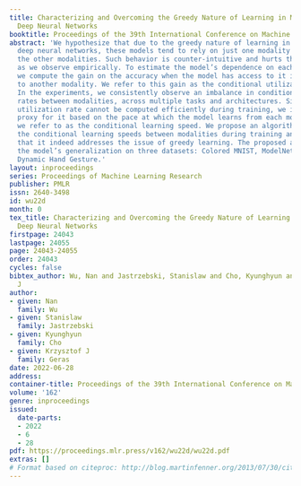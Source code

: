 ```yaml
---
title: Characterizing and Overcoming the Greedy Nature of Learning in Multi-modal
  Deep Neural Networks
booktitle: Proceedings of the 39th International Conference on Machine Learning
abstract: 'We hypothesize that due to the greedy nature of learning in multi-modal
  deep neural networks, these models tend to rely on just one modality while under-fitting
  the other modalities. Such behavior is counter-intuitive and hurts the models’ generalization,
  as we observe empirically. To estimate the model’s dependence on each modality,
  we compute the gain on the accuracy when the model has access to it in addition
  to another modality. We refer to this gain as the conditional utilization rate.
  In the experiments, we consistently observe an imbalance in conditional utilization
  rates between modalities, across multiple tasks and architectures. Since conditional
  utilization rate cannot be computed efficiently during training, we introduce a
  proxy for it based on the pace at which the model learns from each modality, which
  we refer to as the conditional learning speed. We propose an algorithm to balance
  the conditional learning speeds between modalities during training and demonstrate
  that it indeed addresses the issue of greedy learning. The proposed algorithm improves
  the model’s generalization on three datasets: Colored MNIST, ModelNet40, and NVIDIA
  Dynamic Hand Gesture.'
layout: inproceedings
series: Proceedings of Machine Learning Research
publisher: PMLR
issn: 2640-3498
id: wu22d
month: 0
tex_title: Characterizing and Overcoming the Greedy Nature of Learning in Multi-modal
  Deep Neural Networks
firstpage: 24043
lastpage: 24055
page: 24043-24055
order: 24043
cycles: false
bibtex_author: Wu, Nan and Jastrzebski, Stanislaw and Cho, Kyunghyun and Geras, Krzysztof
  J
author:
- given: Nan
  family: Wu
- given: Stanislaw
  family: Jastrzebski
- given: Kyunghyun
  family: Cho
- given: Krzysztof J
  family: Geras
date: 2022-06-28
address:
container-title: Proceedings of the 39th International Conference on Machine Learning
volume: '162'
genre: inproceedings
issued:
  date-parts:
  - 2022
  - 6
  - 28
pdf: https://proceedings.mlr.press/v162/wu22d/wu22d.pdf
extras: []
# Format based on citeproc: http://blog.martinfenner.org/2013/07/30/citeproc-yaml-for-bibliographies/
---
```

